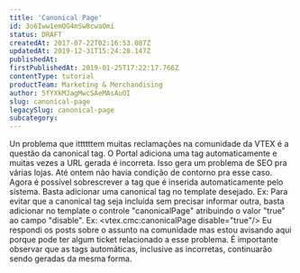```yaml
---
title: 'Canonical Page'
id: 3o6Iww1emQG4mSw8cwaOmi
status: DRAFT
createdAt: 2017-07-22T02:16:53.087Z
updatedAt: 2019-12-31T15:24:28.147Z
publishedAt: 
firstPublishedAt: 2019-01-25T17:22:17.766Z
contentType: tutorial
productTeam: Marketing & Merchandising
author: 5fYXkMJagMwcSAeMAsAuOI
slug: canonical-page
legacySlug: canonical-page
subcategory: 
---
```


Un problema que ittttttem muitas reclamações na comunidade da VTEX é a questão da canonical tag. O Portal adiciona uma tag automaticamente e muitas vezes a URL gerada é incorreta.
Isso gera um problema de SEO pra várias lojas. Até ontem não havia condição de contorno pra esse caso.
Agora é possível sobrescrever a tag que é inserida automaticamente pelo sistema. 
Basta adicionar uma canonical tag no template desejado. 
Ex: <link rel="canonical" href="http://www.meudominio.com.br"/>
Para evitar que a canonical tag seja incluída sem precisar informar outra, basta adicionar no template o controle "canonicalPage" atribuindo o valor "true" ao campo "disable".
Ex: <vtex.cmc:canonicalPage disable="true"/>
Eu respondi os posts sobre o assunto na comunidade mas estou avisando aqui porque pode ter algum ticket relacionado a esse problema.
É importante observar que as tags automáticas, inclusive as incorretas, continuarão sendo geradas da mesma forma.
